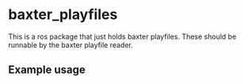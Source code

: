 # baxter_playfiles

This is a ros package that just holds baxter playfiles.  These should be runnable by the baxter playfile reader.

## Example usage


    
